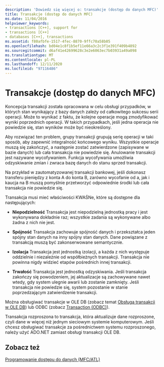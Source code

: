 ```yaml
---
description: 'Dowiedz się więcej o: transakcje (dostęp do danych MFC)'
title: Transakcje (dostęp do danych MFC)
ms.date: 11/04/2016
helpviewer_keywords:
- transactions [C++], support for
- transactions [C++]
- databases [C++], transactions
ms.assetid: f80afbfe-1517-4fec-8870-9ffc70a58b05
ms.openlocfilehash: bd04e1c8f1b5ef11e66a3c2c3f1e391f409b4892
ms.sourcegitcommit: d6af41e42699628c3e2e6063ec7b03931a49a098
ms.translationtype: MT
ms.contentlocale: pl-PL
ms.lasthandoff: 12/11/2020
ms.locfileid: "97116486"
---
```

# <a name="transactions--mfc-data-access"></a>Transakcje (dostęp do danych MFC)

Koncepcja transakcji została opracowana w celu obsługi przypadków, w których stan wynikający z bazy danych zależy od całkowitego sukcesu serii operacji. Może to wynikać z faktu, że kolejne operacje mogą zmodyfikować wyniki poprzednich operacji. W takich przypadkach, jeśli jedna operacja nie powiedzie się, stan wyników może być nieokreślony.

Aby rozwiązać ten problem, grupy transakcji grupują serię operacji w taki sposób, aby zapewnić integralność końcowego wyniku. Wszystkie operacje muszą się zakończyć, a następnie zostać zatwierdzone (zapisywane w bazie danych) lub cała transakcja nie powiedzie się. Anulowanie transakcji jest nazywane wycofywaniem. Funkcja wycofywania umożliwia odzyskiwanie zmian i zwraca bazę danych do stanu sprzed transakcji.

Na przykład w zautomatyzowanej transakcji bankowej, jeśli dokonasz transferu pieniędzy z konta A do konta B, zarówno wycofanie od a, jak i kaucja na B muszą pomyślnie przetworzyć odpowiednie środki lub cała transakcja nie powiedzie się.

Transakcja musi mieć właściwości KWAŚNe, które są dostępne dla następujących:

- **Niepodzielność** Transakcja jest niepodzielną jednostką pracy i jest wykonywana dokładnie raz; wszystkie zadania są wykonywane albo żadna z nich nie jest.

- **Spójność** Transakcja zachowuje spójność danych i przekształca jeden spójny stan danych na inny spójny stan danych. Dane powiązane z transakcją muszą być zakonserwowane semantycznie.

- **Izolacja** Transakcja jest jednostką izolacji, a każda z nich występuje oddzielnie i niezależnie od współbieżnych transakcji. Transakcja nie powinna nigdy widzieć etapów pośrednich innej transakcji.

- **Trwałość** Transakcja jest jednostką odzyskiwania. Jeśli transakcja zakończy się powodzeniem, jej aktualizacje są zachowywane nawet wtedy, gdy system ulegnie awarii lub zostanie zamknięty. Jeśli transakcja nie powiedzie się, system pozostanie w stanie poprzedzającym zatwierdzenie transakcji.

Można obsługiwać transakcje w OLE DB (zobacz temat [Obsługa transakcji w OLE DB](../data/oledb/supporting-transactions-in-ole-db.md)) lub ODBC (zobacz [Transaction (ODBC)](../data/odbc/transaction-odbc.md)).

Transakcja rozproszona to transakcja, która aktualizuje dane rozproszone, czyli dane w więcej niż jednym sieciowym systemie komputerowym. Jeśli chcesz obsługiwać transakcje za pośrednictwem systemu rozproszonego, należy użyć ADO.NET zamiast obsługi transakcji OLE DB.

## <a name="see-also"></a>Zobacz też

[Programowanie dostępu do danych (MFC/ATL)](../data/data-access-programming-mfc-atl.md)
